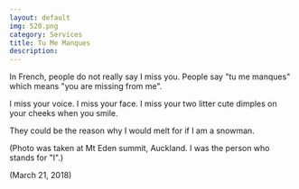 ```yaml
---
layout: default
img: 520.png
category: Services
title: Tu Me Manques
description:
---
```

In French, people do not really say I miss you. People say "tu me manques" which means "you are missing from me".

I miss your voice. I miss your face. I miss your two litter cute dimples on your cheeks when you smile.

They could be the reason why I would melt for if I am a snowman.

(Photo was taken at Mt Eden summit, Auckland. I was the person who stands for "I".)

(March 21, 2018)
